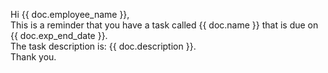 Hi {{ doc.employee_name }},
<br>
This is a reminder that you have a task called {{ doc.name }} that is due on {{ doc.exp_end_date }}.
<br>
The task description is: {{ doc.description }}.
<br>
Thank you.